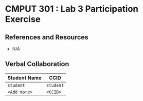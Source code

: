 # CMPUT 301 : Lab 3 Participation Exercise

## References and Resources

- N/A
## Verbal Collaboration

| Student Name | CCID      |
| ------------ | --------- |
| `student`    | `student` |
| `<Add more>` | `<CCID>`  |
